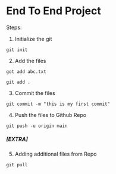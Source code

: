 # End To End Project

Steps:
1. Initialize the git
```
git init
```

2. Add the files
```
got add abc.txt

git add .
```

3. Commit the files
```
git commit -m "this is my first commit"
```

4. Push the files to Github Repo
```
git push -u origin main
```

##### [EXTRA]
5. Adding additional files from Repo
```
git pull
```